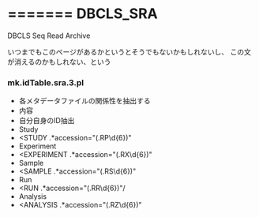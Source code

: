 =======
DBCLS_SRA
=========

DBCLS Seq Read Archive


いつまでもこのページがあるかというとそうでもないかもしれないし、
この文が消えるのかもしれない、という

### mk.idTable.sra.3.pl
* 各メタデータファイルの関係性を抽出する
* 内容
 * 自分自身のID抽出
  * Study
   * <STUDY .\*accession="(\.RP\\d{6})"
  * Experiment
   * <EXPERIMENT .\*accession="(\.RX\\d{6})"
  * Sample
   * <SAMPLE .\*accession="(\.RS\\d{6})"
  * Run
   * <RUN .\*accession="(\.RR\\d{6})"/
  * Analysis
   * <ANALYSIS .\*accession="(\.RZ\\d{6})"
